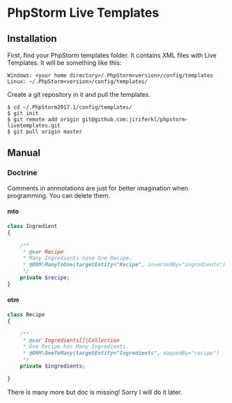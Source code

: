 # PhpStorm Live Templates
## Installation

First, find your PhpStorm templates folder. It contains XML files with Live Templates. It will be something like this:
```
Windows: <your home directory>/.PhpStorm<version>/config/templates
Linux: ~/.PhpStorm<version>/config/templates/
```
Create a git repository in it and pull the templates.
```
$ cd ~/.PhpStorm2017.1/config/templates/
$ git init
$ git remote add origin git@github.com:jiriferkl/phpstorm-livetemplates.git
$ git pull origin master
```
## Manual
### Doctrine
Comments in annnotations are just for better imagination when programming. You can delete them.
#### mto
```php
class Ingredient
{

	/**
	 * @var Recipe
	 * Many Ingredients have One Recipe.
	 * @ORM\ManyToOne(targetEntity="Recipe", inversedBy="ingredients")
	 */
	private $recipe;
}

```
#### otm
```php
class Recipe
{

	/**
	 * @var Ingredients[]|Collection
	 * One Recipe has Many Ingredients.
	 * @ORM\OneToMany(targetEntity="Ingredients", mappedBy="recipe")
	 */
	private $ingredients;

}

```


There is many more but doc is missing! Sorry I will do it later.
